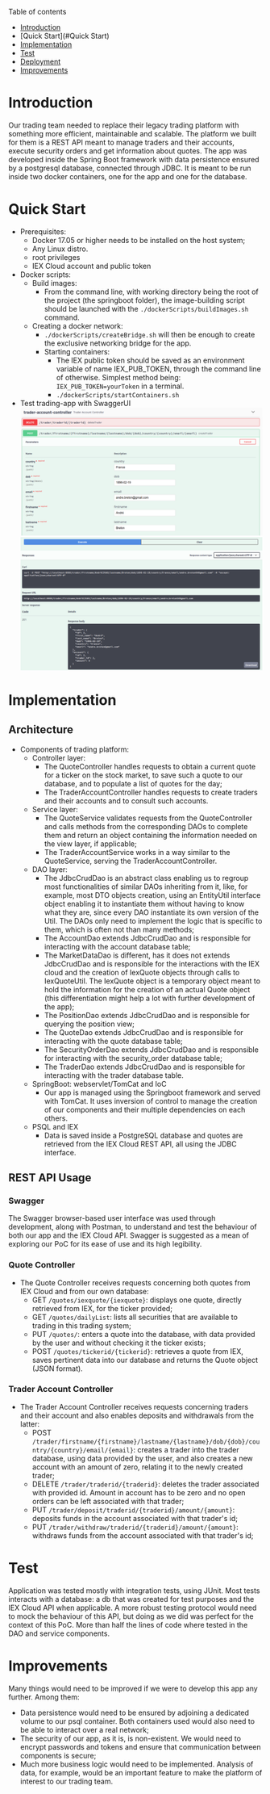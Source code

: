Table of contents
* [Introduction](#Introduction)
* [Quick Start](#Quick Start)
* [Implementation](#Implementation)
* [Test](#Test)
* [Deployment](#Deployment)
* [Improvements](#Improvements)

# Introduction
Our trading team needed to replace their legacy trading platform with something more efficient, maintainable and 
scalable. The platform we built for them is a REST API meant to manage traders and their accounts, execute security
orders and get information about quotes. The app was developed inside the Spring Boot framework with data persistence
ensured by a postgresql database, connected through JDBC. It is meant to be run inside two docker containers, one for 
the app and one for the database.

# Quick Start
- Prerequisites: 
    - Docker 17.05 or higher needs to be installed on the host system;
    - Any Linux distro.
    - root privileges
    - IEX Cloud account and public token
- Docker scripts:
    - Build images:
      - From the command line, with working directory being the root of the project (the springboot folder), the 
      image-building script should be launched with the `./dockerScripts/buildImages.sh` command.
    - Creating a docker network:
      - `./dockerScripts/createBridge.sh` will then be enough to create the exclusive networking bridge for the app.
      - Starting containers:
        - The IEX public token should be saved as an environment variable of name IEX_PUB_TOKEN, through the command 
        line of otherwise. Simplest method being: `IEX_PUB_TOKEN=yourToken` in a terminal.
        - `./dockerScripts/startContainers.sh`
- Test trading-app with SwaggerUI
![Swagger test 1](assets/swaggerTest1.png)
![Swagger test 2](assets/swaggetTest2.png)

# Implementation
## Architecture
- Components of trading platform:
    - Controller layer:
      - The QuoteController handles requests to obtain a current quote for a ticker on the stock market, to save
      such a quote to our database, and to populate a list of quotes for the day;
      - The TraderAccountController handles requests to create traders and their accounts and to consult such
      accounts.
    - Service layer:
      - The QuoteService validates requests from the QuoteController and calls methods from the corresponding 
      DAOs to complete them and return an object containing the information needed on the view layer, if 
      applicable;
      - The TraderAccountService works in a way similar to the QuoteService, serving the TraderAccountController. 
    - DAO layer:
      - The JdbcCrudDao is an abstract class enabling us to regroup most functionalities of similar DAOs inheriting from 
      it, like, for example, most DTO objects creation, using an EntityUtil interface object enabling it to instantiate 
      them without having to know what they are, since every DAO instantiate its own version of the Util. The DAOs only 
      need to implement the logic that is specific to them, which is often not than many methods;
      - The AccountDao extends JdbcCrudDao and is responsible for interacting with the account database table;
      - The MarketDataDao is different, has it does not extends JdbcCrudDao and is responsible for the interactions 
      with the IEX cloud and the creation of IexQuote objects through calls to IexQuoteUtil. The IexQuote object is a
      temporary object meant to hold the information for the creation of an actual Quote object (this differentiation
      might help a lot with further development of the app);
      - The PositionDao extends JdbcCrudDao and is responsible for querying the position view;
      - The QuoteDao extends JdbcCrudDao and is responsible for interacting with the quote database table;
      - The SecurityOrderDao extends JdbcCrudDao and is responsible for interacting with the security_order database
      table;
      - The TraderDao extends JdbcCrudDao and is responsible for interacting with the trader database table.
    - SpringBoot: webservlet/TomCat and IoC
      - Our app is managed using the Springboot framework and served with TomCat. It uses inversion of control to 
      manage the creation of our components and their multiple dependencies on each others.
    - PSQL and IEX
      - Data is saved inside a PostgreSQL database and quotes are retrieved from the IEX Cloud REST API, all using the
      JDBC interface.

## REST API Usage
### Swagger
The Swagger browser-based user interface was used through development, along with Postman, to understand and test the 
behaviour of both our app and the IEX Cloud API. Swagger is suggested as a mean of exploring our PoC for its ease of use 
and its high legibility.
### Quote Controller
- The Quote Controller receives requests concerning both quotes from IEX Cloud and from our own database:
  - GET `/quotes/iexquote/{iexquote}`: displays one quote, directly retrieved from IEX, for the ticker provided;
  - GET `/quotes/dailyList`: lists all securities that are available to trading in this trading system;
  - PUT `/quotes/`: enters a quote into the database, with data provided by the user and without checking it the ticker exists;
  - POST `/quotes/tickerid/{tickerid}`: retrieves a quote from IEX, saves pertinent data into our database and returns the 
  Quote object (JSON format).
### Trader Account Controller
- The Trader Account Controller receives requests concerning traders and their account and also enables deposits and 
withdrawals from the latter:
  - POST `/trader/firstname/{firstname}/lastname/{lastname}/dob/{dob}/country/{country}/email/{email}`: creates a trader
  into the trader database, using data provided by the user, and also creates a new account with an amount of zero,
  relating it to the newly created trader;
  - DELETE `/trader/traderid/{traderid}`: deletes the trader associated with provided id. Amount in account has to be
  zero and no open orders can be left associated with that trader;
  - PUT `/trader/deposit/traderid/{traderid}/amount/{amount}`: deposits funds in the account associated with that
  trader's id;
  - PUT `/trader/withdraw/traderid/{traderid}/amount/{amount}`: withdraws funds from the account associated with that
    trader's id;

# Test
Application was tested mostly with integration tests, using JUnit. Most tests interacts with a database: a db that was
created for test purposes and the IEX Cloud API when applicable. A more robust testing protocol would need to mock the 
behaviour of this API, but doing as we did was perfect for the context of this PoC. More than half the lines of code 
where tested in the DAO and service components.

# Improvements
Many things would need to be improved if we were to develop this app any further. Among them:
- Data persistence would need to be ensured by adjoining a dedicated volume to our psql container. Both containers used
would also need to be able to interact over a real network;
- The security of our app, as it is, is non-existent. We would need to encrypt passwords and tokens and ensure that 
communication between components is secure;
- Much more business logic would need to be implemented. Analysis of data, for example, would be an important feature
to make the platform of interest to our trading team.